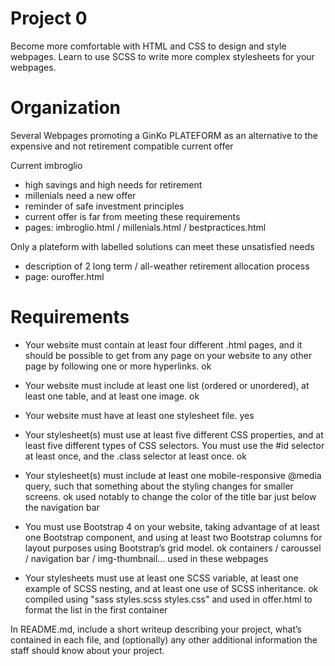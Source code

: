 # Project 0

Become more comfortable with HTML and CSS to design and style webpages.
Learn to use SCSS to write more complex stylesheets for your webpages.

# Organization

Several Webpages promoting a GinKo PLATEFORM as an alternative to the expensive and not retirement compatible current offer

Current imbroglio
- high savings and high needs for retirement
- millenials need a new offer
- reminder of safe investment principles 
- current offer is far from meeting these requirements
- pages: imbroglio.html / millenials.html / bestpractices.html  

Only a plateform with labelled solutions can meet these unsatisfied needs
- description of 2 long term / all-weather retirement allocation process
- page: ouroffer.html

# Requirements

* Your website must contain at least four different .html pages, and it should be possible to get from any page on your website to any other page by following one or more hyperlinks.
ok
* Your website must include at least one list (ordered or unordered), at least one table, and at least one image.
ok
* Your website must have at least one stylesheet file.
yes 
* Your stylesheet(s) must use at least five different CSS properties, and at least five different types of CSS selectors. You must use the #id selector at least once, and the .class selector at least once.
ok
* Your stylesheet(s) must include at least one mobile-responsive @media query, such that something about the styling changes for smaller screens.
ok used notably to change the color of the title bar just below the navigation bar

* You must use Bootstrap 4 on your website, taking advantage of at least one Bootstrap component, and using at least two Bootstrap columns for layout purposes using Bootstrap’s grid model.
ok containers / caroussel / navigation bar / img-thumbnail... used in these webpages

* Your stylesheets must use at least one SCSS variable, at least one example of SCSS nesting, and at least one use of SCSS inheritance.
ok compiled using "sass styles.scss styles.css" and used in offer.html to format the list in the first container

In README.md, include a short writeup describing your project, what’s contained in each file, and (optionally) any other additional information the staff should know about your project.
